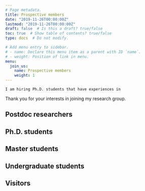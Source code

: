 ```yaml
---
# Page metadata.
title: Prospective members
date: "2019-11-26T00:00:00Z"
lastmod: "2019-11-26T00:00:00Z"
draft: false  # Is this a draft? true/false
toc: true  # Show table of contents? true/false
type: docs  # Do not modify.

# Add menu entry to sidebar.
# - name: Declare this menu item as a parent with ID `name`.
# - weight: Position of link in menu.
menu:
  join_us:
    name: Prospective members
    weight: 1
---
```


`I am hiring Ph.D. students that have experiences in `

Thank you for your interests in joining my research group. 

## Postdoc researchers

## Ph.D. students

## Master students

## Undergraduate students

## Visitors
